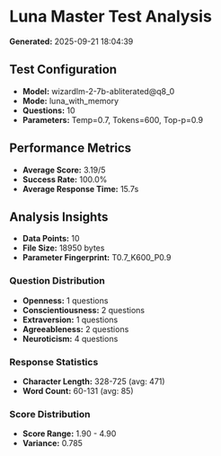 # Luna Master Test Analysis

**Generated:** 2025-09-21 18:04:39

## Test Configuration
- **Model:** wizardlm-2-7b-abliterated@q8_0
- **Mode:** luna_with_memory
- **Questions:** 10
- **Parameters:** Temp=0.7, Tokens=600, Top-p=0.9

## Performance Metrics
- **Average Score:** 3.19/5
- **Success Rate:** 100.0%
- **Average Response Time:** 15.7s

## Analysis Insights
- **Data Points:** 10
- **File Size:** 18950 bytes
- **Parameter Fingerprint:** T0.7_K600_P0.9

### Question Distribution
- **Openness:** 1 questions
- **Conscientiousness:** 2 questions
- **Extraversion:** 1 questions
- **Agreeableness:** 2 questions
- **Neuroticism:** 4 questions

### Response Statistics
- **Character Length:** 328-725 (avg: 471)
- **Word Count:** 60-131 (avg: 85)

### Score Distribution
- **Score Range:** 1.90 - 4.90
- **Variance:** 0.785
